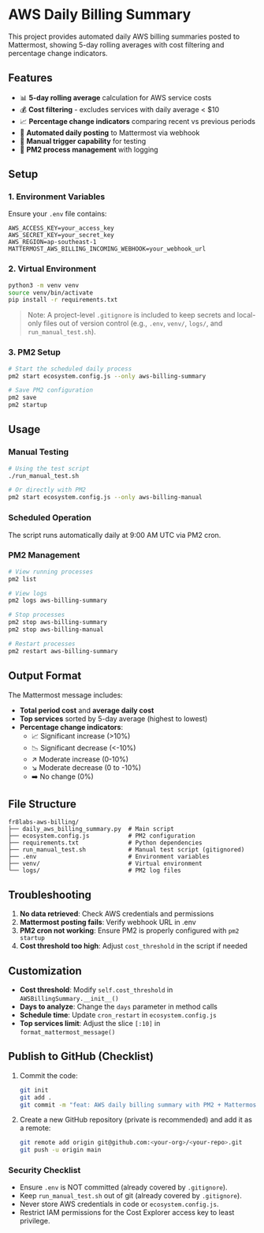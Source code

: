 # AWS Daily Billing Summary

This project provides automated daily AWS billing summaries posted to Mattermost, showing 5-day rolling averages with cost filtering and percentage change indicators.

## Features

- 📊 **5-day rolling average** calculation for AWS service costs
- 💰 **Cost filtering** - excludes services with daily average < $10
- 📈 **Percentage change indicators** comparing recent vs previous periods
- 🚀 **Automated daily posting** to Mattermost via webhook
- 🔧 **Manual trigger capability** for testing
- 📝 **PM2 process management** with logging

## Setup

### 1. Environment Variables
Ensure your `.env` file contains:
```
AWS_ACCESS_KEY=your_access_key
AWS_SECRET_KEY=your_secret_key
AWS_REGION=ap-southeast-1
MATTERMOST_AWS_BILLING_INCOMING_WEBHOOK=your_webhook_url
```

### 2. Virtual Environment
```bash
python3 -m venv venv
source venv/bin/activate
pip install -r requirements.txt
```

> Note: A project-level `.gitignore` is included to keep secrets and local-only files out of version control (e.g., `.env`, `venv/`, `logs/`, and `run_manual_test.sh`).

### 3. PM2 Setup
```bash
# Start the scheduled daily process
pm2 start ecosystem.config.js --only aws-billing-summary

# Save PM2 configuration
pm2 save
pm2 startup
```

## Usage

### Manual Testing
```bash
# Using the test script
./run_manual_test.sh

# Or directly with PM2
pm2 start ecosystem.config.js --only aws-billing-manual
```

### Scheduled Operation
The script runs automatically daily at 9:00 AM UTC via PM2 cron.

### PM2 Management
```bash
# View running processes
pm2 list

# View logs
pm2 logs aws-billing-summary

# Stop processes
pm2 stop aws-billing-summary
pm2 stop aws-billing-manual

# Restart processes
pm2 restart aws-billing-summary
```

## Output Format

The Mattermost message includes:
- **Total period cost** and **average daily cost**
- **Top services** sorted by 5-day average (highest to lowest)
- **Percentage change indicators**:
  - 📈 Significant increase (>10%)
  - 📉 Significant decrease (<-10%)
  - ↗️ Moderate increase (0-10%)
  - ↘️ Moderate decrease (0 to -10%)
  - ➡️ No change (0%)

## File Structure

```
fr8labs-aws-billing/
├── daily_aws_billing_summary.py  # Main script
├── ecosystem.config.js           # PM2 configuration
├── requirements.txt              # Python dependencies
├── run_manual_test.sh            # Manual test script (gitignored)
├── .env                          # Environment variables
├── venv/                         # Virtual environment
└── logs/                         # PM2 log files
```

## Troubleshooting

1. **No data retrieved**: Check AWS credentials and permissions
2. **Mattermost posting fails**: Verify webhook URL in .env
3. **PM2 cron not working**: Ensure PM2 is properly configured with `pm2 startup`
4. **Cost threshold too high**: Adjust `cost_threshold` in the script if needed

## Customization

- **Cost threshold**: Modify `self.cost_threshold` in `AWSBillingSummary.__init__()`
- **Days to analyze**: Change the `days` parameter in method calls
- **Schedule time**: Update `cron_restart` in `ecosystem.config.js`
- **Top services limit**: Adjust the slice `[:10]` in `format_mattermost_message()`

## Publish to GitHub (Checklist)

1. Commit the code:
   ```bash
   git init
   git add .
   git commit -m "feat: AWS daily billing summary with PM2 + Mattermost"
   ```
2. Create a new GitHub repository (private is recommended) and add it as a remote:
   ```bash
   git remote add origin git@github.com:<your-org>/<your-repo>.git
   git push -u origin main
   ```

### Security Checklist

- Ensure `.env` is NOT committed (already covered by `.gitignore`).
- Keep `run_manual_test.sh` out of git (already covered by `.gitignore`).
- Never store AWS credentials in code or `ecosystem.config.js`.
- Restrict IAM permissions for the Cost Explorer access key to least privilege.
